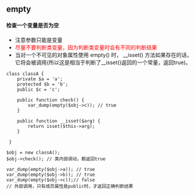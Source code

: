 ## empty
#### 检查一个变量是否为空

* 注意参数只能是变量
* <font color="red">尽量不要判断类变量，因为判断类变量时会有不同的判断结果</font>
* 当对一个不可见的对象属性使用 empty() 时， __isset() 方法如果存在的话，它将会被调用(所以这是相当于判断了__isset()返回的一个常量，返回true)。

``` 
class classA {
	private $a = 'a';
	protected $b = 'b';
	public $c = 'c';
 
	public function check() {
		var_dump(empty($obj->c)); // true
	}

	public function __isset($arg) {
		return isset($this->arg);
	}
 
 }

$obj = new classA();
$obj->check(); // 类内部调动，都返回true

var_dump(empty($obj->a)); // true
var_dump(empty($obj->b)); // true
var_dump(empty($obj->c));// false
// 外部调用，只有成员属性是public时，才返回正确判断结果
```






 